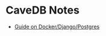 # CaveDB Notes

- [Guide on Docker/Django/Postgres](https://testdriven.io/blog/dockerizing-django-with-postgres-gunicorn-and-nginx/)
